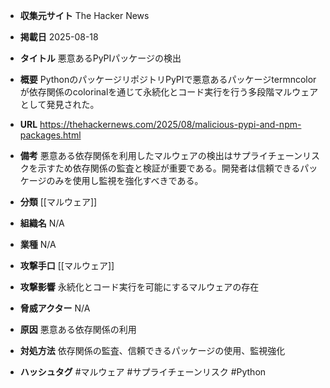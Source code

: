 - **収集元サイト**
The Hacker News

- **掲載日**
2025-08-18

- **タイトル**
悪意あるPyPIパッケージの検出

- **概要**
PythonのパッケージリポジトリPyPIで悪意あるパッケージtermncolorが依存関係のcolorinalを通じて永続化とコード実行を行う多段階マルウェアとして発見された。

- **URL**
https://thehackernews.com/2025/08/malicious-pypi-and-npm-packages.html

- **備考**
悪意ある依存関係を利用したマルウェアの検出はサプライチェーンリスクを示すため依存関係の監査と検証が重要である。開発者は信頼できるパッケージのみを使用し監視を強化すべきである。

- **分類**
[[マルウェア]]

- **組織名**
N/A

- **業種**
N/A

- **攻撃手口**
[[マルウェア]]

- **攻撃影響**
永続化とコード実行を可能にするマルウェアの存在

- **脅威アクター**
N/A

- **原因**
悪意ある依存関係の利用

- **対処方法**
依存関係の監査、信頼できるパッケージの使用、監視強化

- **ハッシュタグ**
#マルウェア #サプライチェーンリスク #Python

